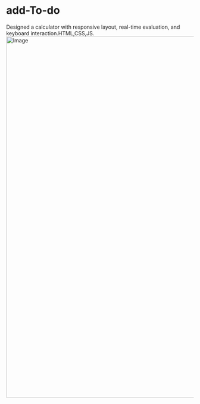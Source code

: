 # add-To-do
Designed a calculator with responsive layout, real-time evaluation, and keyboard interaction.HTML,CSS,JS.
<img width="1920" height="967" alt="Image" src="https://github.com/user-attachments/assets/e8ad7152-9604-4c01-8f39-0639e717d39a" />
